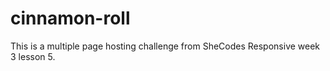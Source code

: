 # cinnamon-roll
This is a multiple page hosting challenge from SheCodes Responsive week 3 lesson 5.
